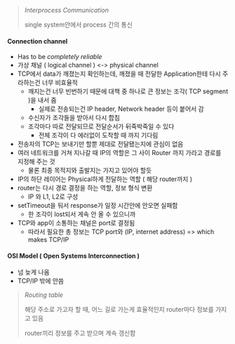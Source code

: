 > *Interprocess Communication*
>
> single system안에서 process 간의 통신
>

#### Connection channel

* Has to be *completely reliable*
* 가상 채널 ( logical channel ) <-> physical channel
* TCP에서 data가 깨졌는지 확인하는데, 깨졌을 때 전달한 Application한테 다시 주라하는건 너무 비효율적
    * 깨지는건 너무 빈번하기 때문에 대책 중 하나로 큰 정보는 조각( TCP segment )을 내서 줌
        * 실제로 전송되는건 IP header, Network header 등이 붙어서 감
    * 수신자가 조각들을 받아서 다시 합침
    * 조각마다 따로 전달되므로 전달순서가 뒤죽박죽일 수 있다
        * 전체 조각이 다 에러없이 도착할 때 까지 기다림
* 전송자의 TCP는 보내기만 할뿐 제대로 전달됐는지에 관심이 없음
* 여러 네트워크를 거쳐 지나갈 때 IP의 역할은 그 사이 Router 까지 가라고 경로를 지정해 주는 것
    * 물론 최종 목적지와 출발지는 가지고 있어야 할듯
* IP의 하단 레이어는 Physical하게 전달하는 역할 ( 해당 router까지 )
* router는 다시 경로 결정을 하는 역할, 정보 형식 변환
    * IP 와 L1, L2로 구성
* setTimeout을 둬서 response가 일정 시간안에 안오면 실패함
    * 한 조각이 lost되서 게속 안 올 수 있으니까
* TCP와 app이 소통하는 채널은 port로 결정됨
    * 따라서 필요한 총 정보는 TCP port와 (IP, internet address) => which makes TCP/IP
    
#### OSI Model ( Open Systems Interconnection )

* 넘 늦게 나옴
* TCP/IP 밖에 안씀


    
> *Routing table*
>
> 해당 주소로 가고자 할 때, 어느 길로 가는게 효율적인지 router마다 정보를 가지고 있음
>
> router끼리 정보를 주고 받으며 계속 갱신함
